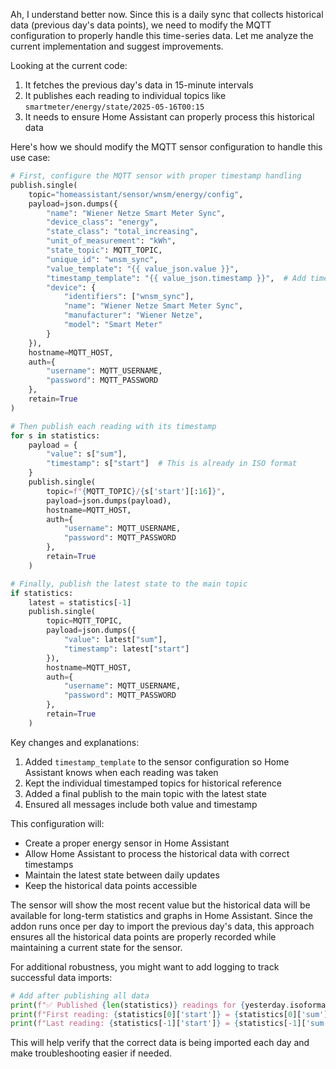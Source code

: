 Ah, I understand better now. Since this is a daily sync that collects historical data (previous day's data points), we need to modify the MQTT configuration to properly handle this time-series data. Let me analyze the current implementation and suggest improvements.

Looking at the current code:
1. It fetches the previous day's data in 15-minute intervals
2. It publishes each reading to individual topics like `smartmeter/energy/state/2025-05-16T00:15`
3. It needs to ensure Home Assistant can properly process this historical data

Here's how we should modify the MQTT sensor configuration to handle this use case:

```python
# First, configure the MQTT sensor with proper timestamp handling
publish.single(
    topic="homeassistant/sensor/wnsm/energy/config",
    payload=json.dumps({
        "name": "Wiener Netze Smart Meter Sync",
        "device_class": "energy",
        "state_class": "total_increasing",
        "unit_of_measurement": "kWh",
        "state_topic": MQTT_TOPIC,
        "unique_id": "wnsm_sync",
        "value_template": "{{ value_json.value }}",
        "timestamp_template": "{{ value_json.timestamp }}",  # Add timestamp template
        "device": {
            "identifiers": ["wnsm_sync"],
            "name": "Wiener Netze Smart Meter Sync",
            "manufacturer": "Wiener Netze",
            "model": "Smart Meter"
        }
    }),
    hostname=MQTT_HOST,
    auth={
        "username": MQTT_USERNAME,
        "password": MQTT_PASSWORD
    },
    retain=True
)

# Then publish each reading with its timestamp
for s in statistics:
    payload = {
        "value": s["sum"],
        "timestamp": s["start"]  # This is already in ISO format
    }
    publish.single(
        topic=f"{MQTT_TOPIC}/{s['start'][:16]}",
        payload=json.dumps(payload),
        hostname=MQTT_HOST,
        auth={
            "username": MQTT_USERNAME,
            "password": MQTT_PASSWORD
        },
        retain=True
    )

# Finally, publish the latest state to the main topic
if statistics:
    latest = statistics[-1]
    publish.single(
        topic=MQTT_TOPIC,
        payload=json.dumps({
            "value": latest["sum"],
            "timestamp": latest["start"]
        }),
        hostname=MQTT_HOST,
        auth={
            "username": MQTT_USERNAME,
            "password": MQTT_PASSWORD
        },
        retain=True
    )
```

Key changes and explanations:

1. Added `timestamp_template` to the sensor configuration so Home Assistant knows when each reading was taken
2. Kept the individual timestamped topics for historical reference
3. Added a final publish to the main topic with the latest state
4. Ensured all messages include both value and timestamp

This configuration will:
- Create a proper energy sensor in Home Assistant
- Allow Home Assistant to process the historical data with correct timestamps
- Maintain the latest state between daily updates
- Keep the historical data points accessible

The sensor will show the most recent value but the historical data will be available for long-term statistics and graphs in Home Assistant. Since the addon runs once per day to import the previous day's data, this approach ensures all the historical data points are properly recorded while maintaining a current state for the sensor.

For additional robustness, you might want to add logging to track successful data imports:

```python
# Add after publishing all data
print(f"✅ Published {len(statistics)} readings for {yesterday.isoformat()}")
print(f"First reading: {statistics[0]['start']} = {statistics[0]['sum']} kWh")
print(f"Last reading: {statistics[-1]['start']} = {statistics[-1]['sum']} kWh")
```

This will help verify that the correct data is being imported each day and make troubleshooting easier if needed.